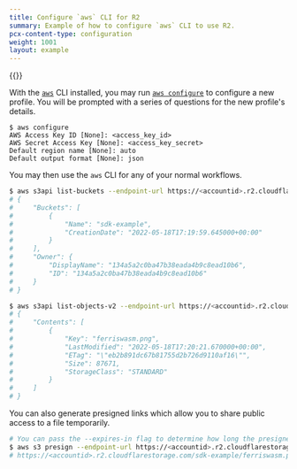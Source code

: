```yaml
---
title: Configure `aws` CLI for R2
summary: Example of how to configure `aws` CLI to use R2.
pcx-content-type: configuration
weight: 1001
layout: example
---
```


{{<render file="_keys.md">}}<br>

With the [`aws`](https://docs.aws.amazon.com/cli/latest/userguide/getting-started-install.html) CLI installed, you may run [`aws configure`](https://docs.aws.amazon.com/cli/latest/userguide/cli-configure-quickstart.html#cli-configure-quickstart-config) to configure a new profile. You will be prompted with a series of questions for the new profile's details.

```shell
$ aws configure
AWS Access Key ID [None]: <access_key_id>
AWS Secret Access Key [None]: <access_key_secret>
Default region name [None]: auto
Default output format [None]: json
```

You may then use the `aws` CLI for any of your normal workflows.

```sh
$ aws s3api list-buckets --endpoint-url https://<accountid>.r2.cloudflarestorage.com
# {
#     "Buckets": [
#         {
#             "Name": "sdk-example",
#             "CreationDate": "2022-05-18T17:19:59.645000+00:00"
#         }
#     ],
#     "Owner": {
#         "DisplayName": "134a5a2c0ba47b38eada4b9c8ead10b6",
#         "ID": "134a5a2c0ba47b38eada4b9c8ead10b6"
#     }
# }

$ aws s3api list-objects-v2 --endpoint-url https://<accountid>.r2.cloudflarestorage.com --bucket sdk-example
# {
#     "Contents": [
#         {
#             "Key": "ferriswasm.png",
#             "LastModified": "2022-05-18T17:20:21.670000+00:00",
#             "ETag": "\"eb2b891dc67b81755d2b726d9110af16\"",
#             "Size": 87671,
#             "StorageClass": "STANDARD"
#         }
#     ]
# }
```

You can also generate presigned links which allow you to share public access to a file temporarily.

```sh
# You can pass the --expires-in flag to determine how long the presigned link is valid.
$ aws s3 presign --endpoint-url https://<accountid>.r2.cloudflarestorage.com  s3://sdk-example/ferriswasm.png --expires-in 3600
# https://<accountid>.r2.cloudflarestorage.com/sdk-example/ferriswasm.png?X-Amz-Algorithm=AWS4-HMAC-SHA256&X-Amz-Credential=<credential>&X-Amz-Date=<timestamp>&X-Amz-Expires=3600&X-Amz-SignedHeaders=host&X-Amz-Signature=<signature>   
```
